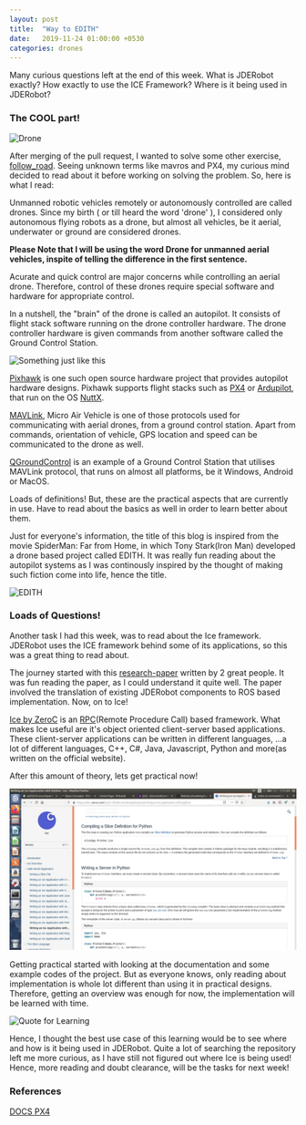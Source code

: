 ```yaml
---
layout: post
title:  "Way to EDITH"
date:   2019-11-24 01:00:00 +0530
categories: drones
---
```

Many curious questions left at the end of this week. What is JDERobot exactly? How exactly to use the ICE Framework? Where is it being used in JDERobot? 


### The COOL part!

![Drone](https://media2.govtech.com/images/940*630/DroneFeature1.jpg)

After merging of the pull request, I wanted to solve some other exercise, [follow_road](https://github.com/JdeRobot/RoboticsAcademy/tree/master/exercises/follow_road). Seeing unknown terms like mavros and PX4, my curious mind decided to read about it before working on solving the problem. So, here is what I read:

Unmanned robotic vehicles remotely or autonomously controlled are called drones. Since my birth ( or till heard the word 'drone' ), I considered only autonomous flying robots as a drone, but almost all vehicles, be it aerial, underwater or ground are considered drones.

**Please Note that I will be using the word Drone for unmanned aerial vehicles, inspite of telling the difference in the first sentence.**

Acurate and quick control are major concerns while controlling an aerial drone. Therefore, control of these drones require special software and hardware for appropriate control.

In a nutshell, the "brain" of the drone is called an autopilot. It consists of flight stack software running on the drone controller hardware. The drone controller hardware is given commands from another software called the Ground Control Station.

![Something just like this](https://raw.githubusercontent.com/MishkaRogachev/JAGCS/master/ui.png)

[Pixhawk](https://pixhawk.org/) is one such open source hardware project that provides autopilot hardware designs. Pixhawk supports flight stacks such as [PX4](https://px4.io/) or [Ardupilot](http://ardupilot.org/), that run on the OS [NuttX](https://nuttx.org/).

[MAVLink](https://en.wikipedia.org/wiki/MAVLink), Micro Air Vehicle is one of those protocols used for communicating with aerial drones, from a ground control station. Apart from commands, orientation of vehicle, GPS location and speed can be communicated to the drone as well.

[QGroundControl](http://qgroundcontrol.com/) is an example of a Ground Control Station that utilises MAVLink protocol, that runs on almost all platforms, be it Windows, Android or MacOS.

Loads of definitions! But, these are the practical aspects that are currently in use. Have to read about the basics as well in order to learn better about them.

Just for everyone's information, the title of this blog is inspired from the movie SpiderMan: Far from Home, in which Tony Stark(Iron Man) developed a drone based project called EDITH. It was really fun reading about the autopilot systems as I was continously inspired by the thought of making such fiction come into life, hence the title. 

![EDITH](../assets/edith.gif)

### Loads of Questions!

Another task I had this week, was to read about the Ice framework. JDERobot uses the ICE framework behind some of its applications, so this was a great thing to read about.

The journey started with this [research-paper](https://gsyc.urjc.es/jmplaza/papers/waf2016-roscompatibility.pdf) written by 2 great people. It was fun reading the paper, as I could understand it quite well. The paper involved the translation of existing JDERobot components to ROS based implementation. Now, on to Ice!

[Ice by ZeroC](https://zeroc.com/products/ice) is an [RPC](https://en.wikipedia.org/wiki/Remote_procedure_call)(Remote Procedure Call) based framework. What makes Ice useful are it's object oriented client-server based applications. These client-server applications can be written in different languages, ...a lot of different languages, C++, C#, Java, Javascript, Python and more(as written on the official website).

After this amount of theory, lets get practical now!

![Practical](../assets/practical.jpg)


Getting practical started with looking at the documentation and some example codes of the project. But as everyone knows, only reading about implementation is whole lot different than using it in practical designs. Therefore, getting an overview was enough for now, the implementation will be learned with time.

![Quote for Learning](https://spiritualcleansing.org/wp-content/uploads/2015/04/Tell-me-and-I-forget-teach-me-and-I-may-remember-involve-me-and-I-learn..jpg)

Hence, I thought the best use case of this learning would be to see where and how is it being used in JDERobot. Quite a lot of searching the repository left me more curious, as I have still not figured out where Ice is being used! Hence, more reading and doubt clearance, will be the tasks for next week!

### References

[DOCS PX4](https://docs.px4.io/v1.9.0/en/getting_started/px4_basic_concepts.html)
